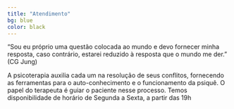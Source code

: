 ```yaml
---
title: "Atendimento"
bg: blue
color: black
---
```



“Sou eu próprio uma questão colocada ao mundo e devo fornecer minha resposta, caso contrário, estarei reduzido à resposta que o mundo me der.” (CG Jung)

A psicoterapia auxilia cada um na resolução de seus conflitos, fornecendo as ferramentas para o auto-conhecimento e o funcionamento da psiquê. O papel do terapeuta é guiar o paciente nesse processo. Temos disponibilidade de horário de Segunda a Sexta, a partir das 19h
